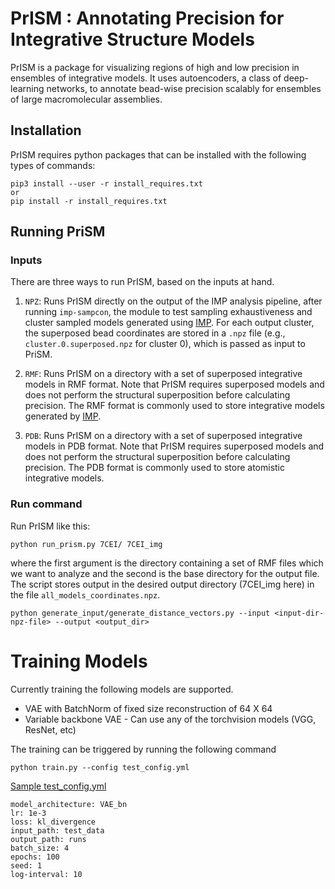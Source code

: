 # PrISM : Annotating Precision for Integrative Structure Models
PrISM is a package for visualizing regions of high and low precision in ensembles of integrative models. It uses autoencoders, a class of deep-learning networks, to annotate bead-wise precision scalably for ensembles of large macromolecular assemblies.

## Installation
PrISM requires python packages that can be installed with the following types of commands:

```
pip3 install --user -r install_requires.txt 
or 
pip install -r install_requires.txt 
```

## Running PriSM 

### Inputs
There are three ways to run PrISM, based on the inputs at hand. 

1. `NPZ`: Runs PrISM directly on the output of the IMP analysis pipeline, after running `imp-sampcon`, the module to test sampling exhaustiveness and cluster sampled models generated using [IMP](http://integrativemodeling.org). For each output cluster, the superposed bead coordinates are stored in a `.npz` file (e.g., `cluster.0.superposed.npz` for cluster 0), which is passed as input to PriSM. 

2. `RMF`: Runs PrISM on a directory with a set of superposed integrative models in RMF format. 
Note that PrISM requires superposed models and does not perform the structural superposition before calculating precision. 
The RMF format is commonly used to store integrative models generated by [IMP](http://integrativemodeling.org).

3. `PDB`: Runs PrISM on a directory with a set of superposed integrative models in PDB format. 
Note that PrISM requires superposed models and does not perform the structural superposition before calculating precision. 
The PDB format is commonly used to store atomistic integrative models. 

### Run command

Run PrISM like this:

```
python run_prism.py 7CEI/ 7CEI_img
```

where the first argument is the directory containing a set of RMF files which we want to analyze and the second is the base directory for the output file. The script stores output in the desired output directory (7CEI_img here) in the file `all_models_coordinates.npz`.

```buildoutcfg
python generate_input/generate_distance_vectors.py --input <input-dir-npz-file> --output <output_dir>
```

# Training Models
Currently training the following models are supported. 
* VAE with BatchNorm of fixed size reconstruction of 64 X 64
* Variable backbone VAE - Can use any of the torchvision models (VGG, ResNet, etc)

The training can be triggered by running the following command
```buildoutcfg
python train.py --config test_config.yml
```
[Sample test_config.yml]()
```buildoutcfg
model_architecture: VAE_bn
lr: 1e-3
loss: kl_divergence
input_path: test_data
output_path: runs
batch_size: 4
epochs: 100
seed: 1
log-interval: 10
```



